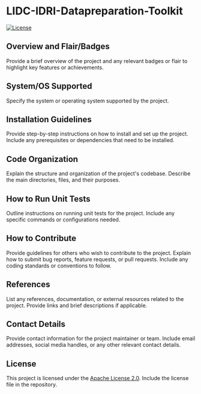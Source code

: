 # LIDC-IDRI-Datapreparation-Toolkit

[![License](https://img.shields.io/badge/License-Apache%202.0-blue.svg)](LICENSE)

## Overview and Flair/Badges

Provide a brief overview of the project and any relevant badges or flair to highlight key features or achievements.

## System/OS Supported

Specify the system or operating system supported by the project.

## Installation Guidelines

Provide step-by-step instructions on how to install and set up the project. Include any prerequisites or dependencies that need to be installed.

## Code Organization

Explain the structure and organization of the project's codebase. Describe the main directories, files, and their purposes.

## How to Run Unit Tests

Outline instructions on running unit tests for the project. Include any specific commands or configurations needed.

## How to Contribute

Provide guidelines for others who wish to contribute to the project. Explain how to submit bug reports, feature requests, or pull requests. Include any coding standards or conventions to follow.

## References

List any references, documentation, or external resources related to the project. Provide links and brief descriptions if applicable.

## Contact Details

Provide contact information for the project maintainer or team. Include email addresses, social media handles, or any other relevant contact details.

## License

This project is licensed under the [Apache License 2.0](LICENSE). Include the license file in the repository.

